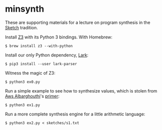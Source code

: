 minsynth
========

These are supporting materials for a lecture on program synthesis in the [Sketch][] tradition.

Install [Z3][] with its Python 3 bindings. With Homebrew:

    $ brew install z3 --with-python

Install our only Python dependency, [Lark][]:

    $ pip3 install --user lark-parser

Witness the magic of Z3:

    $ python3 ex0.py

Run a simple example to see how to synthesize values, which is stolen from [Aws Albarghouthi][aws]'s [primer][]:

    $ python3 ex1.py

Run a more complete synthesis engine for a little arithmetic language:

    $ python3 ex2.py < sketches/s1.txt

[lark]: https://github.com/lark-parser/lark
[primer]: http://barghouthi.github.io/2017/04/24/synthesis-primer/
[aws]: http://www.cs.wisc.edu/~aws
[sketch]: https://people.csail.mit.edu/asolar/papers/thesis.pdf
[z3]: https://github.com/Z3Prover/z3
